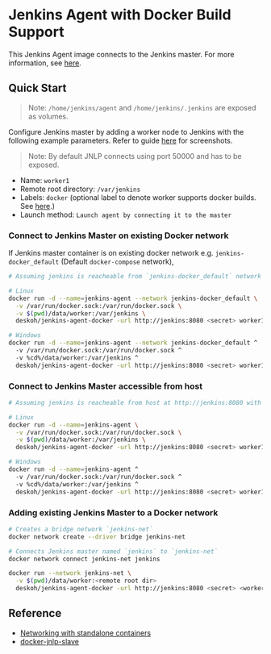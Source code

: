 # Jenkins Agent with Docker Build Support

This Jenkins Agent image connects to the Jenkins master. For more information, see [here](https://wiki.jenkins.io/display/JENKINS/Distributed+builds#Distributedbuilds-Agenttomasterconnections).

## Quick Start

> Note: `/home/jenkins/agent` and `/home/jenkins/.jenkins` are exposed as volumes.

Configure Jenkins master by adding a worker node to Jenkins with the following example parameters. Refer to guide [here](https://wiki.jenkins.io/display/JENKINS/Step+by+step+guide+to+set+up+master+and+agent+machines+on+Windows) for screenshots.

> Note: By default JNLP connects using port 50000 and has to be exposed.

* Name: `worker1`
* Remote root directory: `/var/jenkins`
* Labels: `docker` (optional label to denote worker supports docker builds. See [here](https://jenkins.io/doc/book/pipeline/docker/#specifying-a-docker-label).)
* Launch method: `Launch agent by connecting it to the master`

### Connect to Jenkins Master on existing Docker network

If Jenkins master container is on existing docker network e.g. `jenkins-docker_default` (Default `docker-compose` network),

```sh
# Assuming jenkins is reacheable from `jenkins-docker_default` network at http://jenkins:8080 with above example parameters.

# Linux
docker run -d --name=jenkins-agent --network jenkins-docker_default \
  -v /var/run/docker.sock:/var/run/docker.sock \
  -v $(pwd)/data/worker:/var/jenkins \
  deskoh/jenkins-agent-docker -url http://jenkins:8080 <secret> worker1

# Windows
docker run -d --name=jenkins-agent --network jenkins-docker_default ^
  -v /var/run/docker.sock:/var/run/docker.sock ^
  -v %cd%/data/worker:/var/jenkins ^
  deskoh/jenkins-agent-docker -url http://jenkins:8080 <secret> worker1
```

### Connect to Jenkins Master accessible from host

```sh
# Assuming jenkins is reacheable from host at http://jenkins:8080 with above example parameters.

# Linux
docker run -d --name=jenkins-agent \
  -v /var/run/docker.sock:/var/run/docker.sock \
  -v $(pwd)/data/worker:/var/jenkins \
  deskoh/jenkins-agent-docker -url http://jenkins:8080 <secret> worker1

# Windows
docker run -d --name=jenkins-agent ^
  -v /var/run/docker.sock:/var/run/docker.sock ^
  -v %cd%/data/worker:/var/jenkins ^
  deskoh/jenkins-agent-docker -url http://jenkins:8080 <secret> worker1
```

### Adding existing Jenkins Master to a Docker network

```sh
# Creates a bridge network `jenkins-net`
docker network create --driver bridge jenkins-net

# Connects Jenkins master named `jenkins` to `jenkins-net`
docker network connect jenkins-net jenkins

docker run --network jenkins-net \
  -v $(pwd)/data/worker:<remote root dir>
  deskoh/jenkins-agent-docker -url http://jenkins:8080 <secret> <worker name>
```

## Reference
* [Networking with standalone containers](https://docs.docker.com/network/network-tutorial-standalone/)
* [docker-jnlp-slave](https://github.com/jenkinsci/docker-jnlp-slave/)
